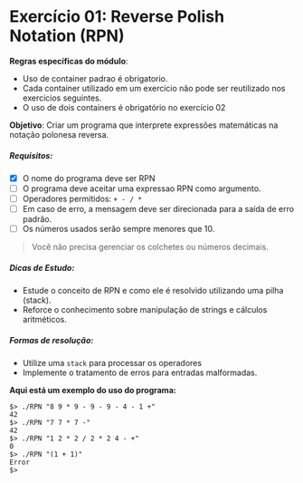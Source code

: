 #  Exercício 01: Reverse Polish Notation (RPN)

**Regras específicas do módulo**:
* Uso de container padrao é obrigatorio.
* Cada container utilizado em um exercicio não pode ser reutilizado nos exercicios seguintes.
* O uso de dois containers é obrigatório no exercício 02

**Objetivo**: Criar um programa que interprete expressões matemáticas na notação polonesa reversa.

##### Requisitos:
- [x] O nome do programa deve ser RPN
- [ ] O programa deve aceitar uma expressao RPN como argumento.
- [ ] Operadores permitidos: `+ - / *`
- [ ] Em caso de erro, a mensagem deve ser direcionada para a saída de erro padrão.
- [ ] Os números usados serão sempre menores que 10.
>Você não precisa gerenciar os colchetes ou números decimais.

##### Dicas de Estudo:
* Estude o conceito de RPN e como ele é resolvido utilizando uma pilha (stack).
* Reforce o conhecimento sobre manipulação de strings e cálculos aritméticos.

##### Formas de resolução:
* Utilize uma `stack` para processar os operadores
* Implemente o tratamento de erros para entradas malformadas.

**Aqui está um exemplo do uso do programa:**

    $> ./RPN "8 9 * 9 - 9 - 9 - 4 - 1 +"
    42
    $> ./RPN "7 7 * 7 -"
    42
    $> ./RPN "1 2 * 2 / 2 * 2 4 - +"
    0
    $> ./RPN "(1 + 1)"
    Error
    $>
